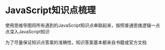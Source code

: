 # JavaScript知识点梳理

使用思维导图将所有遇到的JavaScript知识点串联起来，按照普通思维逻辑一点点深入JavaScript知识

为了尽量保证知识点答案的准确性，知识答案基本都来自书籍或官方文档

